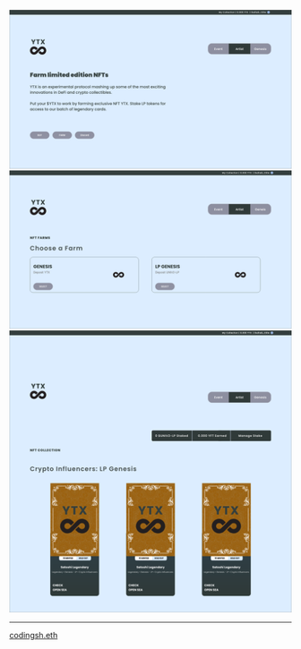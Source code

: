 ![YTX Finance 00](https://github.com/developerfred/ytxfinance-nft-frontend/blob/master/assets/Home.png?raw=true)
![YTX Finance 02](https://github.com/developerfred/ytxfinance-nft-frontend/blob/master/assets/Choose%20Farm.png?raw=true)
![YTX Finance 03](https://github.com/developerfred/ytxfinance-nft-frontend/blob/master/assets/LP%20Genesis.png?raw=true)

---
[codingsh.eth](https://twitter.com/codingsh)

